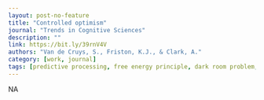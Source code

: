 ```yaml
---
layout: post-no-feature
title: "Controlled optimism"
journal: "Trends in Cognitive Sciences"
description: ""
link: https://bit.ly/39rnV4V
authors: "Van de Cruys, S., Friston, K.J., & Clark, A."
category: [work, journal]
tags: [predictive processing, free energy principle, dark room problem, desires, goals, optimism]
---
```

NA
